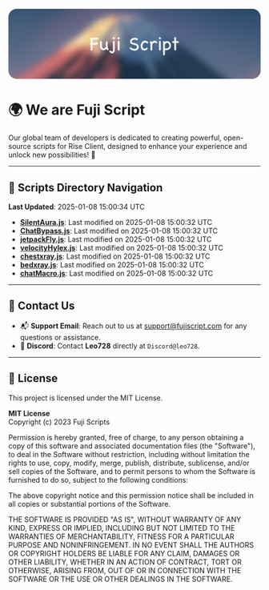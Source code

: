 ![Banner](.github/b.webp)

# 🌍 **We are Fuji Script**

Our global team of developers is dedicated to creating powerful, open-source scripts for Rise Client, designed to enhance your experience and unlock new possibilities! 🌟

---
<!-- SCRIPTS_NAVIGATION_START -->
## 📂 **Scripts Directory Navigation**

**Last Updated**: 2025-01-08 15:00:34 UTC

- **[SilentAura.js](scripts/SilentAura.js)**: Last modified on 2025-01-08 15:00:32 UTC
- **[ChatBypass.js](scripts/ChatBypass.js)**: Last modified on 2025-01-08 15:00:32 UTC
- **[jetpackFly.js](scripts/jetpackFly.js)**: Last modified on 2025-01-08 15:00:32 UTC
- **[velocityHylex.js](scripts/velocityHylex.js)**: Last modified on 2025-01-08 15:00:32 UTC
- **[chestxray.js](scripts/chestxray.js)**: Last modified on 2025-01-08 15:00:32 UTC
- **[bedxray.js](scripts/bedxray.js)**: Last modified on 2025-01-08 15:00:32 UTC
- **[chatMacro.js](scripts/chatMacro.js)**: Last modified on 2025-01-08 15:00:32 UTC

<!-- SCRIPTS_NAVIGATION_END -->

---

## 💬 **Contact Us**  
- 📬 **Support Email**: Reach out to us at [support@fujiscript.com](mailto:support@fujiscript.com) for any questions or assistance.  
- 💬 **Discord**: Contact **Leo728** directly at `Discord@leo728`.

---

## 📜 **License**

This project is licensed under the MIT License.  

**MIT License**  
Copyright (c) 2023 Fuji Scripts  

Permission is hereby granted, free of charge, to any person obtaining a copy of this software and associated documentation files (the "Software"), to deal in the Software without restriction, including without limitation the rights to use, copy, modify, merge, publish, distribute, sublicense, and/or sell copies of the Software, and to permit persons to whom the Software is furnished to do so, subject to the following conditions:  

The above copyright notice and this permission notice shall be included in all copies or substantial portions of the Software.  

THE SOFTWARE IS PROVIDED "AS IS", WITHOUT WARRANTY OF ANY KIND, EXPRESS OR IMPLIED, INCLUDING BUT NOT LIMITED TO THE WARRANTIES OF MERCHANTABILITY, FITNESS FOR A PARTICULAR PURPOSE AND NONINFRINGEMENT. IN NO EVENT SHALL THE AUTHORS OR COPYRIGHT HOLDERS BE LIABLE FOR ANY CLAIM, DAMAGES OR OTHER LIABILITY, WHETHER IN AN ACTION OF CONTRACT, TORT OR OTHERWISE, ARISING FROM, OUT OF OR IN CONNECTION WITH THE SOFTWARE OR THE USE OR OTHER DEALINGS IN THE SOFTWARE.  
